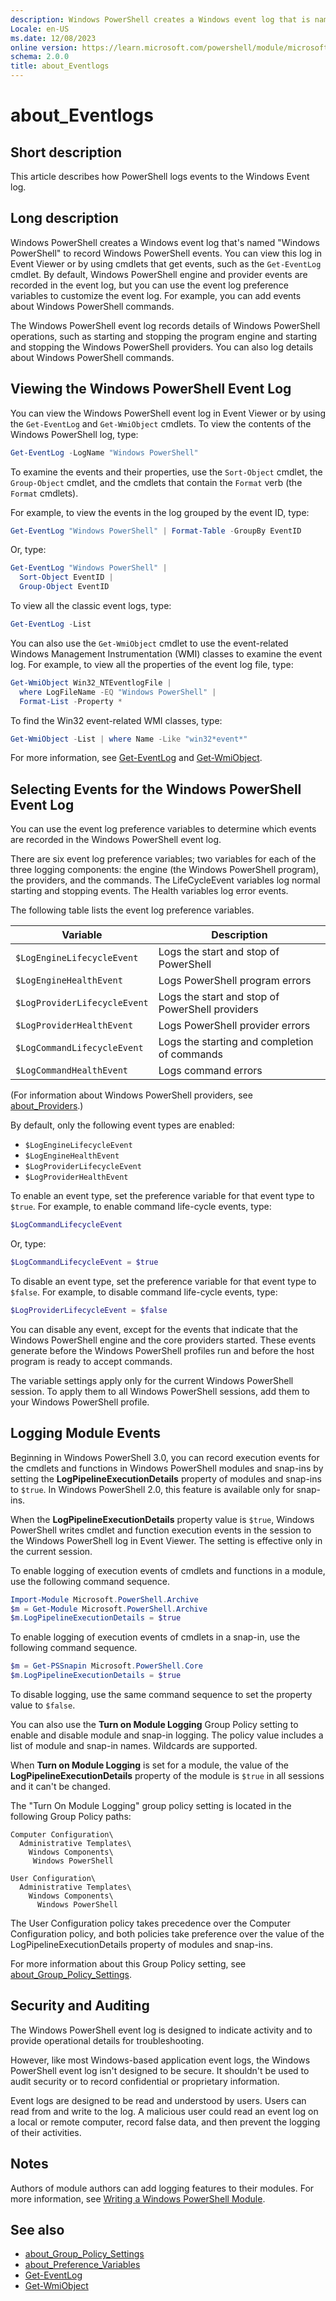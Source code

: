 ```yaml
---
description: Windows PowerShell creates a Windows event log that is named Windows PowerShell to record Windows PowerShell events. You can view this log in Event Viewer or by using cmdlets that get events, such as the `Get-EventLog` cmdlet. By default, Windows PowerShell engine and provider events are recorded in the event log, but you can use the event log preference variables to customize the event log. For example, you can add events about Windows PowerShell commands.
Locale: en-US
ms.date: 12/08/2023
online version: https://learn.microsoft.com/powershell/module/microsoft.powershell.core/about/about_eventlogs?view=powershell-5.1&WT.mc_id=ps-gethelp
schema: 2.0.0
title: about_Eventlogs
---
```


# about_Eventlogs

## Short description
This article describes how PowerShell logs events to the Windows Event log.

## Long description

Windows PowerShell creates a Windows event log that's named "Windows
PowerShell" to record Windows PowerShell events. You can view this log in Event
Viewer or by using cmdlets that get events, such as the `Get-EventLog` cmdlet.
By default, Windows PowerShell engine and provider events are recorded in the
event log, but you can use the event log preference variables to customize the
event log. For example, you can add events about Windows PowerShell commands.

The Windows PowerShell event log records details of Windows PowerShell
operations, such as starting and stopping the program engine and starting and
stopping the Windows PowerShell providers. You can also log details about
Windows PowerShell commands.


## Viewing the Windows PowerShell Event Log

You can view the Windows PowerShell event log in Event Viewer or by using the
`Get-EventLog` and `Get-WmiObject` cmdlets. To view the contents of the Windows
PowerShell log, type:

```powershell
Get-EventLog -LogName "Windows PowerShell"
```

To examine the events and their properties, use the `Sort-Object` cmdlet, the
`Group-Object` cmdlet, and the cmdlets that contain the `Format` verb (the
`Format` cmdlets).

For example, to view the events in the log grouped by the event ID, type:

```powershell
Get-EventLog "Windows PowerShell" | Format-Table -GroupBy EventID
```

Or, type:

```powershell
Get-EventLog "Windows PowerShell" |
  Sort-Object EventID |
  Group-Object EventID
```

To view all the classic event logs, type:

```powershell
Get-EventLog -List
```

You can also use the `Get-WmiObject` cmdlet to use the event-related Windows
Management Instrumentation (WMI) classes to examine the event log. For example,
to view all the properties of the event log file, type:

```powershell
Get-WmiObject Win32_NTEventlogFile |
  where LogFileName -EQ "Windows PowerShell" |
  Format-List -Property *
```

To find the Win32 event-related WMI classes, type:

```powershell
Get-WmiObject -List | where Name -Like "win32*event*"
```

For more information, see [Get-EventLog][05] and [Get-WmiObject][06].

## Selecting Events for the Windows PowerShell Event Log

You can use the event log preference variables to determine which events are
recorded in the Windows PowerShell event log.

There are six event log preference variables; two variables for each of the
three logging components: the engine (the Windows PowerShell program), the
providers, and the commands. The LifeCycleEvent variables log normal starting
and stopping events. The Health variables log error events.

The following table lists the event log preference variables.

|           Variable           |                   Description                   |
| ---------------------------- | ----------------------------------------------- |
| `$LogEngineLifecycleEvent`   | Logs the start and stop of PowerShell           |
| `$LogEngineHealthEvent`      | Logs PowerShell program errors                  |
| `$LogProviderLifecycleEvent` | Logs the start and stop of PowerShell providers |
| `$LogProviderHealthEvent`    | Logs PowerShell provider errors                 |
| `$LogCommandLifecycleEvent`  | Logs the starting and completion of commands    |
| `$LogCommandHealthEvent`     | Logs command errors                             |

(For information about Windows PowerShell providers, see
[about_Providers][01].)

By default, only the following event types are enabled:

- `$LogEngineLifecycleEvent`
- `$LogEngineHealthEvent`
- `$LogProviderLifecycleEvent`
- `$LogProviderHealthEvent`

To enable an event type, set the preference variable for that event type to
`$true`. For example, to enable command life-cycle events, type:

```powershell
$LogCommandLifecycleEvent
```

Or, type:

```powershell
$LogCommandLifecycleEvent = $true
```

To disable an event type, set the preference variable for that event type to
`$false`. For example, to disable command life-cycle events, type:

```powershell
$LogProviderLifecycleEvent = $false
```

You can disable any event, except for the events that indicate that the Windows
PowerShell engine and the core providers started. These events generate before
the Windows PowerShell profiles run and before the host program is ready to
accept commands.

The variable settings apply only for the current Windows PowerShell session. To
apply them to all Windows PowerShell sessions, add them to your Windows
PowerShell profile.

## Logging Module Events

Beginning in Windows PowerShell 3.0, you can record execution events for the
cmdlets and functions in Windows PowerShell modules and snap-ins by setting the
**LogPipelineExecutionDetails** property of modules and snap-ins to `$true`. In
Windows PowerShell 2.0, this feature is available only for snap-ins.

When the **LogPipelineExecutionDetails** property value is `$true`, Windows
PowerShell writes cmdlet and function execution events in the session to the
Windows PowerShell log in Event Viewer. The setting is effective only in the
current session.

To enable logging of execution events of cmdlets and functions in a module, use
the following command sequence.

```powershell
Import-Module Microsoft.PowerShell.Archive
$m = Get-Module Microsoft.PowerShell.Archive
$m.LogPipelineExecutionDetails = $true
```

To enable logging of execution events of cmdlets in a snap-in, use the
following command sequence.

```powershell
$m = Get-PSSnapin Microsoft.PowerShell.Core
$m.LogPipelineExecutionDetails = $true
```

To disable logging, use the same command sequence to set the property value to
`$false`.

You can also use the **Turn on Module Logging** Group Policy setting to enable
and disable module and snap-in logging. The policy value includes a list of
module and snap-in names. Wildcards are supported.

When **Turn on Module Logging** is set for a module, the value of the
**LogPipelineExecutionDetails** property of the module is `$true` in all
sessions and it can't be changed.

The "Turn On Module Logging" group policy setting is located in the following
Group Policy paths:

```
Computer Configuration\
  Administrative Templates\
    Windows Components\
     Windows PowerShell

User Configuration\
  Administrative Templates\
    Windows Components\
      Windows PowerShell
```

The User Configuration policy takes precedence over the Computer Configuration
policy, and both policies take preference over the value of the
LogPipelineExecutionDetails property of modules and snap-ins.

For more information about this Group Policy setting, see
[about_Group_Policy_Settings][03].

## Security and Auditing

The Windows PowerShell event log is designed to indicate activity and to
provide operational details for troubleshooting.

However, like most Windows-based application event logs, the Windows PowerShell
event log isn't designed to be secure. It shouldn't be used to audit security
or to record confidential or proprietary information.

Event logs are designed to be read and understood by users. Users can read from
and write to the log. A malicious user could read an event log on a local or
remote computer, record false data, and then prevent the logging of their
activities.

## Notes

Authors of module authors can add logging features to their modules. For more
information, see [Writing a Windows PowerShell Module][02].

## See also

- [about_Group_Policy_Settings][03]
- [about_Preference_Variables][04]
- [Get-EventLog][05]
- [Get-WmiObject][06]

<!-- link references -->
[01]: about_Providers.md
[02]: /powershell/scripting/developer/module/writing-a-windows-powershell-module
[03]: about_Group_Policy_Settings.md
[04]: about_Preference_Variables.md
[05]: xref:Microsoft.PowerShell.Management.Get-EventLog
[06]: xref:Microsoft.PowerShell.Management.Get-WmiObject
